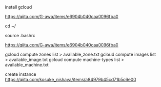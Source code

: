 install gcloud

https://qiita.com/G-awa/items/e6904b040caa0096fba0


cd ~/

source .bashrc


https://qiita.com/G-awa/items/e6904b040caa0096fba0


gcloud compute zones list > available_zone.txt
gcloud compute images list > available_image.txt
gcloud compute machine-types list > available_machine.txt

create instance https://qiita.com/kosuke_nishaya/items/a84979b45cd71b5c6e00

